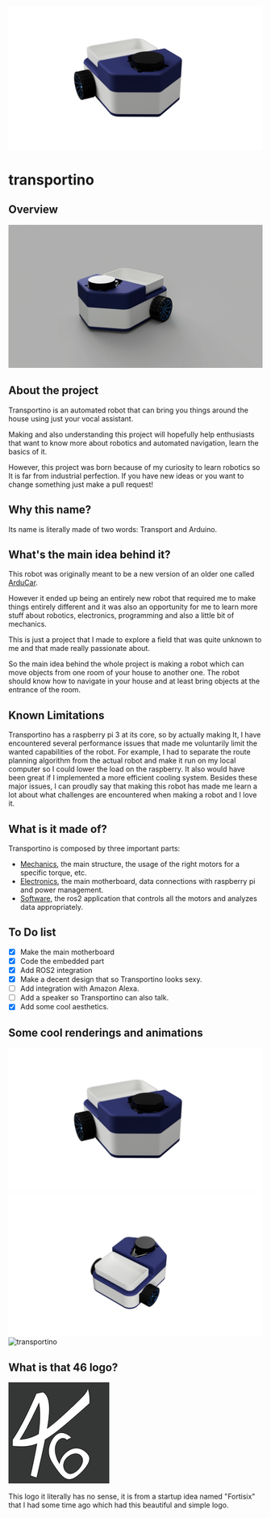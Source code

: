 
![transportino](https://github.com/mattsays/transportino/blob/main/images/mechanics_showcase_1.png?raw=true)

# transportino

## Overview

![transportino](https://github.com/mattsays/transportino/blob/main/images/mechanics_showcase_0.gif?raw=true)

## About the project

Transportino is an automated robot that can bring you things around the house using just your vocal assistant.

Making and also understanding this project will hopefully help enthusiasts that want to know more about robotics and automated navigation, learn the basics of it.

However, this project was born because of my curiosity to learn robotics so It is far from industrial perfection. If you have new ideas or you want to change something just make a pull request!

## Why this name?

Its name is literally made of two words: Transport and Arduino. 

## What's the main idea behind it?

This robot was originally meant to be a new version of an older one called [ArduCar](https://github.com/mattsays/arducar).

However it ended up being an entirely new robot that required me to make things entirely different and it was also an opportunity for me to learn more stuff about robotics, electronics, programming and also a little bit of mechanics.

This is just a project that I made to explore a field that was quite unknown to me and that made really passionate about.

So the main idea behind the whole project is making a robot which can move objects from one room of your house to another one.
The robot should know how to navigate in your house and at least bring objects at the entrance of the room.

## Known Limitations

Transportino has a raspberry pi 3 at its core, so by actually making It, I have encountered several performance issues that made me voluntarily limit the wanted capabilities of the robot.
For example, I had to separate the route planning algorithm from the actual robot and make it run on my local computer so I could lower the load on the raspberry.
It also would have been great if I implemented a more efficient cooling system.
Besides these major issues, I can proudly say that making this robot has made me learn a lot about what challenges are encountered when making a robot and I love it.

## What is it made of?

Transportino is composed by three important parts:
- [Mechanics](https://github.com/mattsays/transportino/tree/main/mechanics), the main structure, the usage of the right motors for a specific torque, etc.
- [Electronics](https://github.com/mattsays/transportino/tree/main/electronics), the main motherboard, data connections with raspberry pi and power management.
- [Software](https://github.com/mattsays/transportino/tree/main/code), the ros2 application that controls all the motors and analyzes data appropriately.

## To Do list

- [X] Make the main motherboard
- [X] Code the embedded part
- [X] Add ROS2 integration
- [X] Make a decent design that so Transportino looks sexy.
- [ ] Add integration with Amazon Alexa.
- [ ] Add a speaker so Transportino can also talk.
- [X] Add some cool aesthetics.

## Some cool renderings and animations 

![transportino](https://github.com/mattsays/transportino/blob/main/images/mechanics_showcase_1.png?raw=true)
![transportino](https://github.com/mattsays/transportino/blob/main/images/mechanics_showcase_2.png?raw=true)
![transportino](https://github.com/mattsays/transportino/blob/main/images/mechanics_showcase_3.gif?raw=true)


## What is that 46 logo?

![fortisix](https://github.com/mattsays/transportino/blob/main/images/46.png?raw=true)

This logo it literally has no sense, it is from a startup idea named "Fortisix" that I had some time ago which had this beautiful and simple logo.
